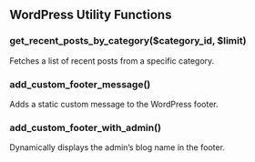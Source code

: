 ## WordPress Utility Functions

### get_recent_posts_by_category($category_id, $limit)
Fetches a list of recent posts from a specific category.

### add_custom_footer_message()
Adds a static custom message to the WordPress footer.

### add_custom_footer_with_admin()
Dynamically displays the admin’s blog name in the footer.
